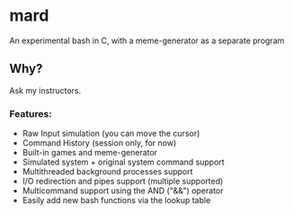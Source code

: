 # mard
An experimental bash in C, with a meme-generator as a separate program

## Why?
Ask my instructors.

### Features:
- Raw Input simulation (you can move the cursor)
- Command History (session only, for now)
- Built-in games and meme-generator
- Simulated system + original system command support
- Multithreaded background processes support
- I/O redirection and pipes support (multiple supported)
- Multicommand support using the AND ("&&") operator
- Easily add new bash functions via the lookup table
